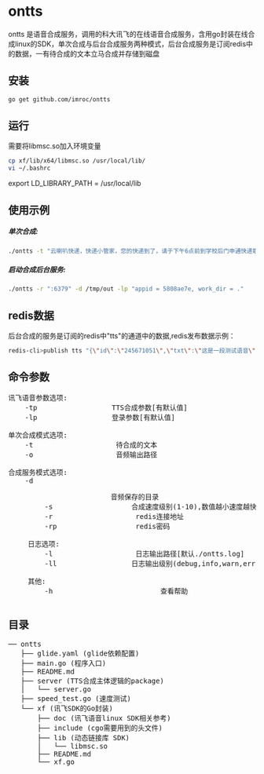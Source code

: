 ontts
==============
ontts 是语音合成服务，调用的科大讯飞的在线语音合成服务，含用go封装在线合成linux的SDK，单次合成与后台合成服务两种模式，后台合成服务是订阅redis中的数据，一有待合成的文本立马合成并存储到磁盘

## 安装

``` sh
go get github.com/imroc/ontts
```

## 运行
需要将libmsc.so加入环境变量
``` sh
cp xf/lib/x64/libmsc.so /usr/local/lib/
vi ~/.bashrc
```
export LD_LIBRARY_PATH = /usr/local/lib


## 使用示例
##### 单次合成:
``` sh
./ontts -t "云喇叭快递，快递小管家，您的快递到了，请于下午6点前到学校后门申通快递取件" -o test.wav -lp "appid = 5808ae7e, work_dir = ."
```

##### 启动合成后台服务:
``` sh
./ontts -r ":6379" -d /tmp/out -lp "appid = 5808ae7e, work_dir = ."

```

## redis数据
后台合成的服务是订阅的redis中"tts"的通道中的数据,redis发布数据示例：
```sh
redis-cli>publish tts "{\"id\":\"245671051\",\"txt\":\"这是一段测试语音\"}"
```

## 命令参数
<pre>
讯飞语音参数选项:
    -tp <param>                 TTS合成参数[有默认值]
    -lp <param>                 登录参数[有默认值]

单次合成模式选项:
    -t <text>                	待合成的文本
    -o <file>               	音频输出路径 

合成服务模式选项:
    -d <dir>                    音频保存的目录 
    -s <digit>                  合成速度级别(1-10),数值越小速度越快，越耗CPU[默认为1]
    -r <addr>                   redis连接地址
    -rp <pass>                  redis密码

日志选项:
    -l <file>                   日志输出路径[默认./ontts.log]
    -ll <level>                 日志输出级别(debug,info,warn,error)

其他:
    -h                          查看帮助 
</pre>

## 目录
<pre>
── ontts
   ├── glide.yaml (glide依赖配置)
   ├── main.go (程序入口)
   ├── README.md
   ├── server (TTS合成主体逻辑的package)
   │   └── server.go
   ├── speed_test.go (速度测试)
   └── xf (讯飞SDK的Go封装)
       ├── doc (讯飞语音linux SDK相关参考)
       ├── include (cgo需要用到的头文件)
       ├── lib (动态链接库 SDK)
       │   └── libmsc.so
       ├── README.md
       └── xf.go
</pre>
